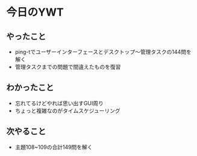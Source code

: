 # 今日のYWT

## やったこと

- ping-tでユーザーインターフェースとデスクトップ〜管理タスクの144問を解く
- 管理タスクまでの問題で間違えたものを復習

## わかったこと

- 忘れてるけどやれば思い出すGUI周り
- ちょっと複雑なのがタイムスケジューリング

## 次やること

- 主題108~109の合計149問を解く
